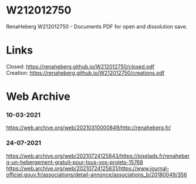 # W212012750
RenaHeberg W212012750 - Documents PDF for open and dissolution save.
# Links
Closed: https://renaheberg.github.io/W212012750/closed.pdf <br>
Creation: https://renaheberg.github.io/W212012750/creations.pdf
# Web Archive
### 10-03-2021
https://web.archive.org/web/20210310000849/http://renaheberg.fr/
### 24-07-2021
https://web.archive.org/web/20210724125843/https://pixelads.fr/renaheberg-un-hebergement-gratuit-pour-tous-vos-projets-15768 <br>
https://web.archive.org/web/20210724125831/https://www.journal-officiel.gouv.fr/associations/detail-annonce/associations_b/20180049/356
